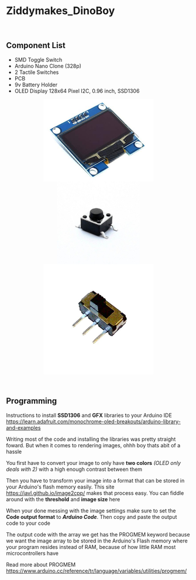 # Ziddymakes_DinoBoy

<br>

## Component List

* SMD Toggle Switch
* Arduino Nano Clone (328p)
* 2 Tactile Switches
* PCB
* 9v Battery Holder
* OLED Display 128x64 Pixel I2C, 0.96 inch, SSD1306 

<p align="center" style="vertical-align: top; position: relative" >
<img align="top" style="vertical-align:top" src="https://github.com/aziddy/Mini-OLED-Retro-Handheld/blob/master/media/parts/1988_d9ab1bc4-37ee-4b47-8687-ac5aa7976e0a2.jpg?raw=true" width="300"/>
<img align="top" style="vertical-align:top" src="https://github.com/aziddy/Mini-OLED-Retro-Handheld/blob/master/media/parts/6-6-6-H-4legs-tact-switch.jpg_350x350.jpg?raw=true" width="226"/>
<img align="top" style="vertical-align:top" src="https://github.com/aziddy/Mini-OLED-Retro-Handheld/blob/master/media/parts/c3422_large_miniature_pcb_mount_slide_switch.jpg?raw=true" width="300"/>
</p>

<br>


## Programming

Instructions to install **SSD1306** and **GFX** libraries to your Arduino IDE https://learn.adafruit.com/monochrome-oled-breakouts/arduino-library-and-examples

Writing most of the code and installing the libraries was pretty straight foward. But when it comes to rendering images, ohhh boy thats abit of a hassle

You first have to convert your image to only have **two colors** *(OLED only deals with 2)* with a high enough contrast between them

Then you have to transform your image into a format that can be stored in your Arduino's flash memory easily. This site https://javl.github.io/image2cpp/ makes that process easy. You can fiddle around with the **threshold** and **image size** here

When your done messing with the image settings make sure to set the **Code output format** to ***Arduino Code***. Then copy and paste the output code to your code

The output code with the array we get has the PROGMEM keyword because we want the image array to be stored in the Arduino's Flash memory where your program resides instead of RAM, because of how little RAM most microcontrollers have

Read more about PROGMEM https://www.arduino.cc/reference/tr/language/variables/utilities/progmem/


